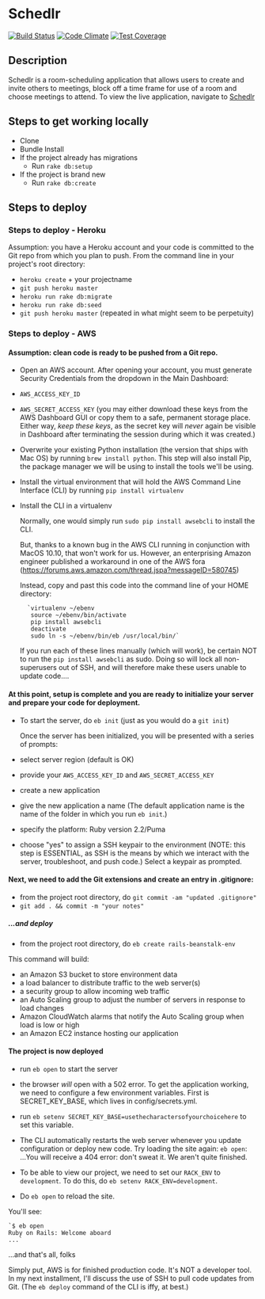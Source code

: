 # Schedlr
[![Build Status](https://travis-ci.org/tiy-austin-ror/Schedlr.svg)](https://travis-ci.org/tiy-austin-ror/Schedlr)
[![Code Climate](https://codeclimate.com/github/tiy-austin-ror/Schedlr/badges/gpa.svg)](https://codeclimate.com/github/tiy-austin-ror/Schedlr)
[![Test Coverage](https://codeclimate.com/github/tiy-austin-ror/Schedlr/badges/coverage.svg)](https://codeclimate.com/github/tiy-austin-ror/Schedlr/coverage)

## Description

Schedlr is a room-scheduling application that allows users to create and invite others to meetings, block off a time frame for use of a room and choose meetings to attend. To view the live application, navigate to [Schedlr](https://rustworks-schedlr.herokuapp.com)


## Steps to get working locally

- Clone
- Bundle Install
- If the project already has migrations
  - Run `rake db:setup`
- If the project is brand new
  - Run `rake db:create`

## Steps to deploy

### Steps to deploy - Heroku
Assumption: you have a Heroku account and your code is committed to the Git repo from which you plan to push. From the command line in your project's root directory:

- `heroku create` + your projectname
- `git push heroku master`
- `heroku run rake db:migrate`
- `heroku run rake db:seed`
- `git push heroku master` (repeated in what might seem to be perpetuity)

### Steps to deploy - AWS

#### Assumption: clean code is ready to be pushed from a Git repo.

- Open an AWS account. After opening your account, you must generate Security Credentials from the <your name> dropdown in the Main Dashboard:
- `AWS_ACCESS_KEY_ID`
- `AWS_SECRET_ACCESS_KEY`
(you may either download these keys from the AWS Dashboard GUI or copy them to a safe, permanent storage place. Either way, *keep these keys*, as the secret key will *never* again be visible in Dashboard after terminating the session during which it was created.)

- Overwrite your existing Python installation (the version that ships with Mac OS) by running `brew install python`. This step will also install Pip, the package manager we will be using to install the tools we'll be using.

- Install the virtual environment that will hold the AWS Command Line Interface (CLI) by running `pip install virtualenv`

- Install the CLI in a virtualenv

	Normally, one would simply run `sudo pip install awsebcli` to install the CLI.

	But, thanks to a known bug in the AWS CLI running in conjunction with MacOS 10.10, that won't work for us. However, an enterprising Amazon engineer published a workaround in one of the AWS fora (https://forums.aws.amazon.com/thread.jspa?messageID=580745)

	Instead, copy and past this code into the command line of your HOME directory:

		`virtualenv ~/ebenv
		 source ~/ebenv/bin/activate
		 pip install awsebcli          
		 deactivate
		 sudo ln -s ~/ebenv/bin/eb /usr/local/bin/`

	If you run each of these lines manually (which will work), be certain NOT to run the `pip install awsebcli` as sudo. Doing so will lock all non-superusers out of SSH, and will therefore make these users unable to update code....

#### At this point, setup is complete and you are ready to initialize your server and prepare your code for deployment.

- To start the server, do `eb init` (just as you would do a `git init`)

	Once the server has been initialized, you will be presented with a series of prompts:

- select server region (default is OK)
- provide your `AWS_ACCESS_KEY_ID` and `AWS_SECRET_ACCESS_KEY`
- create a new application
- give the new application a name (The default application name is the name of the folder in which you run `eb init`.)
- specify the platform: Ruby version 2.2/Puma
- choose "yes" to assign a SSH keypair to the environment (NOTE: this step is ESSENTIAL, as SSH is the means by which we interact with the server, troubleshoot, and push code.) Select a keypair as prompted.

#### Next, we need to add the Git extensions and create an entry in .gitignore:

- from the project root directory, do `git commit -am "updated .gitignore"`
- `git add . && commit -m "your notes"`

##### ...and deploy

- from the project root directory, do `eb create rails-beanstalk-env`

This command will build:

- an Amazon S3 bucket to store environment data
- a load balancer to distribute traffic to the web server(s)
- a security group to allow incoming web traffic
- an Auto Scaling group to adjust the number of servers in response to load changes
- Amazon CloudWatch alarms that notify the Auto Scaling group when load is low or high
- an Amazon EC2 instance hosting our application

#### The project is now deployed

- run `eb open` to start the server
- the browser *will* open with a 502 error. To get the application working, we need to configure a few environment variables. First is SECRET_KEY_BASE, which lives in config/secrets.yml.
- run `eb setenv SECRET_KEY_BASE=usethecharactersofyourchoicehere` to set this variable.
- The CLI automatically restarts the web server whenever you update configuration or deploy new code. Try loading the site again: `eb open`:
...You will receive a 404 error: don't sweat it. We aren't quite finished.

- To be able to view our project, we need to set our `RACK_ENV` to `development`. To do this, do `eb setenv RACK_ENV=development`.
- Do `eb open` to reload the site.

You'll see:

  	`$ eb open
  	Ruby on Rails: Welcome aboard
  	...`

...and that's all, folks

Simply put, AWS is for finished production code. It's NOT a developer tool. In my next installment, I'll discuss the use of SSH to pull code updates from  Git. (The `eb deploy` command of the CLI is iffy, at best.)
